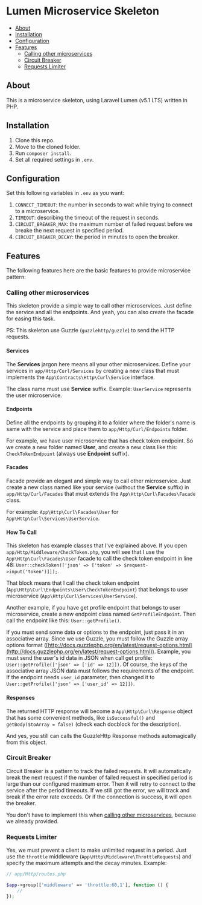 # Lumen Microservice Skeleton

- [About](#about)
- [Installation](#installation)
- [Configuration](#configuration)
- [Features](#features)
    - [Calling other microservices](#calling-other-microservices)
    - [Circuit Breaker](#circuit-breaker)
    - [Requests Limiter](#requests-limiter)

<a name="about"></a>
## About

This is a microservice skeleton, using Laravel Lumen (v5.1 LTS) written in PHP.

<a name="installation"></a>
## Installation

1. Clone this repo.
2. Move to the cloned folder.
3. Run `composer install`.
4. Set all required settings in `.env`.

<a name="configuration"></a>
## Configuration

Set this following variables in `.env` as you want:

1. `CONNECT_TIMEOUT`: the number in seconds to wait while trying to connect to a microservice.
2. `TIMEOUT`: describing the timeout of the request in seconds.
3. `CIRCUIT_BREAKER_MAX`: the maximum number of failed request before we breake the next request in specified period.
4. `CIRCUIT_BREAKER_DECAY`: the period in minutes to open the breaker.

<a name="features"></a>
## Features

The following features here are the basic features to provide microservice pattern:

<a name="calling-other-microservices"></a>
### Calling other microservices

This skeleton provide a simple way to call other microservices. Just define the service and all the endpoints. And yeah, you can also create the facade for easing this task.

PS: This skeleton use Guzzle (`guzzlehttp/guzzle`) to send the HTTP requests.

#### Services

The **Services** jargon here means all your other microservices. Define your services in `app/Http/Curl/Services` by creating a new class that must implements the `App\Contracts\Http\Curl\Service` interface.

The class name must use **Service** suffix. Example: `UserService` represents the user microservice.

#### Endpoints

Define all the endpoints by grouping it to a folder where the folder's name is same with the service and place them to `app/Http/Curl/Endpoints` folder.

For example, we have user microservice that has check token endpoint. So we create a new folder named **User**, and create a new class like this: `CheckTokenEndpoint` (always use **Endpoint** suffix).

#### Facades

Facade provide an elegant and simple way to call other microservice. Just create a new class named like your service (without the **Service** suffix) in `app/Http/Curl/Facades` that must extends the `App\Http\Curl\Facades\Facade` class.

For example: `App\Http\Curl\Facades\User` for `App\Http\Curl\Services\UserService`.

#### How To Call

This skeleton has example classes that I've explained above. If you open `app/Http/Middleware/CheckToken.php`, you will see that I use the `App\Http\Curl\Facades\User` facade to call the check token endpoint in line 48: `User::checkToken(['json' => ['token' => $request->input('token')]]);`.

That block means that I call the check token endpoint (`App\Http\Curl\Endpoints\User\CheckTokenEndpoint`) that belongs to user microservice (`App\Http\Curl\Services\UserService`).

Another example, if you have get profile endpoint that belongs to user microservice, create a new endpoint class named `GetProfileEndpoint`. Then call the endpoint like this: `User::getProfile()`.

If you must send some data or options to the endpoint, just pass it in an associative array. Since we use Guzzle, you must follow the Guzzle array options format ([http://docs.guzzlephp.org/en/latest/request-options.html](http://docs.guzzlephp.org/en/latest/request-options.html)). Example, you must send the user's id data in JSON when call get profile: `User::getProfile(['json' => ['id' => 12]])`. Of course, the keys of the associative array JSON data must follows the requirements of the endpoint. If the endpoint needs `user_id` parameter, then changed it to `User::getProfile(['json' => ['user_id' => 12]])`.

#### Responses

The returned HTTP response will become a `App\Http\Curl\Response` object that has some convenient methods, like `isSuccessful()` and `getBody($toArray = false)` (check each docblock for the description).

And yes, you still can calls the GuzzleHttp Response methods automagically from this object.

<a name="circuit-breaker"></a>
### Circuit Breaker

Circuit Breaker is a pattern to track the failed requests. It will automatically break the next request if the number of failed request in specified period is large than our configured maximum error. Then it will retry to connect to the service after the period timeouts. If we still got the error, we will track and break if the error rate exceeds. Or if the connection is success, it will open the breaker.

You don't have to implement this when [calling other microservices](#calling-other-microservices), because we already provided.

<a name="requests-limiter"></a>
### Requests Limiter

Yes, we must prevent a client to make unlimited request in a period. Just use the `throttle` middleware (`App\Http\Middleware\ThrottleRequests`) and specify the maximum attempts and the decay minutes. Example:

```php
// app/Http/routes.php

$app->group(['middleware' => 'throttle:60,1'], function () {
    //
});
```
